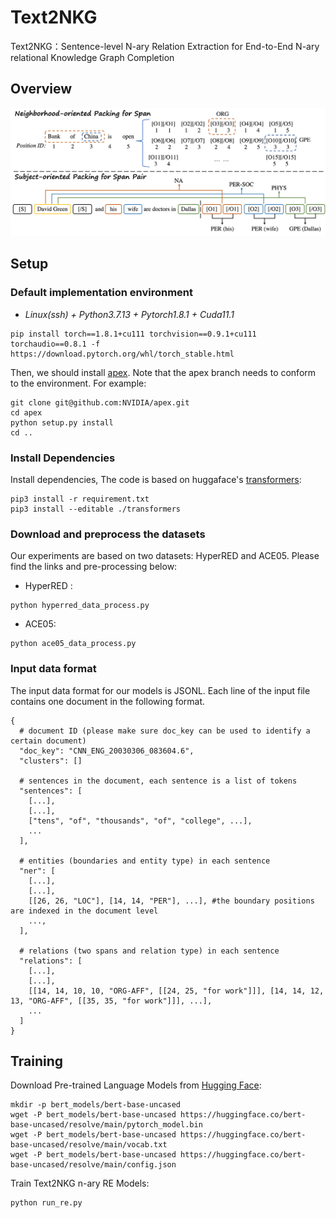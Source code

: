 # Text2NKG
Text2NKG：Sentence-level N-ary Relation Extraction for End-to-End N-ary relational Knowledge Graph Completion

## Overview
![](./figs/overview.jpg)

<!-- In this work, we present a novel span representation approach, named Packed Levitated Markers,  to consider the dependencies between the spans (pairs) by strategically packing the markers in the encoder. Our approach is evaluated on two typical span (pair) representation tasks:

1. Named Entity Recognition (NER): Adopt a group packing strategy for enabling our model to process massive spans together to consider their dependencies with limited resources.

2. Relation Extraction (RE): Adopt a subject-oriented packing strategy for packing each subject and all its objects into an instance to model the dependencies between the same-subject span pairs

Please find more details of this work in our paper. -->


## Setup

### Default implementation environment

* *Linux(ssh) + Python3.7.13 + Pytorch1.8.1 + Cuda11.1*

```
pip install torch==1.8.1+cu111 torchvision==0.9.1+cu111 torchaudio==0.8.1 -f https://download.pytorch.org/whl/torch_stable.html
```

Then, we should install [apex](https://github.com/NVIDIA/apex). Note that the apex branch needs to conform to the environment. For example:
```
git clone git@github.com:NVIDIA/apex.git
cd apex
python setup.py install
cd ..
```
### Install Dependencies

Install dependencies, The code is based on huggaface's [transformers](https://github.com/huggingface/transformers):
```
pip3 install -r requirement.txt
pip3 install --editable ./transformers
```

### Download and preprocess the datasets
Our experiments are based on two datasets: HyperRED and ACE05. Please find the links and pre-processing below:
* HyperRED : 
```
python hyperred_data_process.py
```
* ACE05: 
```
python ace05_data_process.py
```

### Input data format

The input data format for our models is JSONL. Each line of the input file contains one document in the following format.
```
{
  # document ID (please make sure doc_key can be used to identify a certain document)
  "doc_key": "CNN_ENG_20030306_083604.6",
  "clusters": []

  # sentences in the document, each sentence is a list of tokens
  "sentences": [
    [...],
    [...],
    ["tens", "of", "thousands", "of", "college", ...],
    ...
  ],

  # entities (boundaries and entity type) in each sentence
  "ner": [
    [...],
    [...],
    [[26, 26, "LOC"], [14, 14, "PER"], ...], #the boundary positions are indexed in the document level
    ...,
  ],

  # relations (two spans and relation type) in each sentence
  "relations": [
    [...],
    [...],
    [[14, 14, 10, 10, "ORG-AFF", [[24, 25, "for work"]]], [14, 14, 12, 13, "ORG-AFF", [[35, 35, "for work"]]], ...],
    ...
  ]
}
```
<!-- 
### Trained Models
We release our trained n-ary RE models on HyperRED and ACE datasets on [Google Drive](https://drive.google.com/drive/folders/1k_Nt_DeKRKIRd2sM766j538b1JhYm4-H?usp=sharing). 

When processing end-to-end n-ary relational knowledge graph completion, we use PL-Marker trained NER models on [Google Drive](https://drive.google.com/drive/folders/1k_Nt_DeKRKIRd2sM766j538b1JhYm4-H?usp=sharing) and our Text2NKG trained n-ary RE models.  
-->

## Training
Download Pre-trained Language Models from [Hugging Face](https://huggingface.co/): 
```
mkdir -p bert_models/bert-base-uncased
wget -P bert_models/bert-base-uncased https://huggingface.co/bert-base-uncased/resolve/main/pytorch_model.bin
wget -P bert_models/bert-base-uncased https://huggingface.co/bert-base-uncased/resolve/main/vocab.txt
wget -P bert_models/bert-base-uncased https://huggingface.co/bert-base-uncased/resolve/main/config.json
```

Train Text2NKG n-ary RE Models:
```
python run_re.py
```
<!-- 
## N-ary RE Evaluation
The following commands can be used to run our pre-trained models on HyperRED.

Evaluate the Text2NKG n-ary RE model:

```
CUDA_VISIBLE_DEVICES=0  python3  run_re.py  --model_type bertsub  \
    --model_name_or_path  ../bert_models/scibert-uncased  --do_lower_case  \
    --data_dir scierc  \
    --learning_rate 2e-5  --num_train_epochs 10  --per_gpu_train_batch_size  8  --per_gpu_eval_batch_size 16  --gradient_accumulation_steps 1  \
    --max_seq_length 256  --max_pair_length 16  --save_steps 2500  \
    --do_eval  --evaluate_during_training   --eval_all_checkpoints  --eval_logsoftmax  \
    --fp16   \
    --test_file sciner_models/sciner-scibert/ent_pred_test.json  \
    --use_ner_results \
    --output_dir scire_models/scire-scibert
```

## F1 scores of N-ary RE tasks

| Model | HyperRED | ACE05 |
| :-----| :----: | :----: |
| TabelFilling | - | - |
| PURE | - | - |
| PL-Marker | - | - |
| CubeRE | - | - |
| Text2NKG | - | - |


## End-to-End n-ary relational KG completion
The following commands can be used to run PL-Marker pre-trained models on HyperRED.

Process the NER model:
```
CUDA_VISIBLE_DEVICES=0  python3  run_acener.py  --model_type bertspanmarker  \
    --model_name_or_path  ../bert_models/scibert-uncased  --do_lower_case  \
    --data_dir scierc  \
    --learning_rate 2e-5  --num_train_epochs 50  --per_gpu_train_batch_size  8  --per_gpu_eval_batch_size 16  --gradient_accumulation_steps 1  \
    --max_seq_length 512  --save_steps 2000  --max_pair_length 256  --max_mention_ori_length 8    \
    --do_eval  --evaluate_during_training   --eval_all_checkpoints  \
    --fp16  --seed 42  --onedropout  --lminit  \
    --train_file train.json --dev_file dev.json --test_file test.json  \
    --output_dir sciner_models/sciner-scibert  --overwrite_output_dir  --output_results
```

We need the ner result `ent_pred_test.json` from the NER model with `--output_results`. Then we process the RE model:
```
CUDA_VISIBLE_DEVICES=0  python3  run_re.py  --model_type bertsub  \
    --model_name_or_path  ../bert_models/scibert-uncased  --do_lower_case  \
    --data_dir scierc  \
    --learning_rate 2e-5  --num_train_epochs 10  --per_gpu_train_batch_size  8  --per_gpu_eval_batch_size 16  --gradient_accumulation_steps 1  \
    --max_seq_length 256  --max_pair_length 16  --save_steps 2500  \
    --do_eval  --evaluate_during_training   --eval_all_checkpoints  --eval_logsoftmax  \
    --fp16   \
    --test_file sciner_models/sciner-scibert/ent_pred_test.json  \
    --use_ner_results \
    --output_dir scire_models/scire-scibert
```
Here,  `--use_ner_results` denotes using the original entity type predicted by NER models.




## Citation
If you use our code in your research, please cite our work:
```bibtex
@inproceedings{ye2022plmarker,
  author    = {Deming Ye and
               Yankai Lin and
               Peng Li and
               Maosong Sun},
  editor    = {Smaranda Muresan and
               Preslav Nakov and
               Aline Villavicencio},
  title     = {Packed Levitated Marker for Entity and Relation Extraction},
  booktitle = {Proceedings of the 60th Annual Meeting of the Association for Computational
               Linguistics (Volume 1: Long Papers), {ACL} 2022, Dublin, Ireland,
               May 22-27, 2022},
  pages     = {4904--4917},
  publisher = {Association for Computational Linguistics},
  year      = {2022},
  url       = {https://aclanthology.org/2022.acl-long.337},
  timestamp = {Wed, 18 May 2022 15:21:43 +0200},
  biburl    = {https://dblp.org/rec/conf/acl/YeL0S22.bib},
  bibsource = {dblp computer science bibliography, https://dblp.org}
}
``` -->
